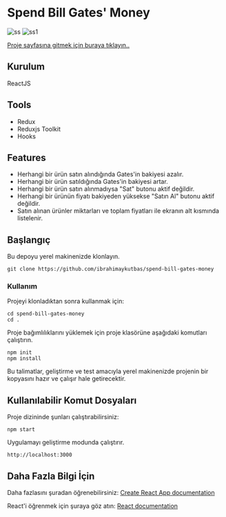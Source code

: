 # Spend Bill Gates' Money

![ss](https://user-images.githubusercontent.com/80921107/134781054-88f8dd1a-b867-4681-a1b3-b695edd4a7e8.png)
![ss1](https://user-images.githubusercontent.com/80921107/134781055-8b1c878f-ad1f-4a13-8197-fe72db5d0c21.png)

[Proje sayfasına gitmek için buraya tıklayın..](https://spend-bill-gates-money-app.web.app/)

## Kurulum

ReactJS

## Tools

- Redux
- Reduxjs Toolkit
- Hooks

## Features

- Herhangi bir ürün satın alındığında Gates'in bakiyesi azalır.
- Herhangi bir ürün satıldığında Gates'in bakiyesi artar.
- Herhangi bir ürün satın alınmadıysa "Sat" butonu aktif değildir.
- Herhangi bir ürünün fiyatı bakiyeden yüksekse "Satın Al" butonu aktif değildir.
- Satın alınan ürünler miktarları ve toplam fiyatları ile ekranın alt kısmında listelenir.

## Başlangıç

Bu depoyu yerel makinenizde klonlayın.

```
git clone https://github.com/ibrahimaykutbas/spend-bill-gates-money
```

### Kullanım

Projeyi klonladıktan sonra kullanmak için:

```
cd spend-bill-gates-money
cd .
```

Proje bağımlılıklarını yüklemek için proje klasörüne aşağıdaki komutları çalıştırın.

```
npm init
npm install
```

Bu talimatlar, geliştirme ve test amacıyla yerel makinenizde projenin bir kopyasını hazır ve çalışır hale getirecektir.

## Kullanılabilir Komut Dosyaları

Proje dizininde şunları çalıştırabilirsiniz:

```
npm start
```

Uygulamayı geliştirme modunda çalıştırır.

```
http://localhost:3000
```

## Daha Fazla Bilgi İçin
Daha fazlasını şuradan öğrenebilirsiniz: [Create React App documentation](https://create-react-app.dev/docs/getting-started/)

React'i öğrenmek için şuraya göz atın:  [React documentation](https://reactjs.org/)
